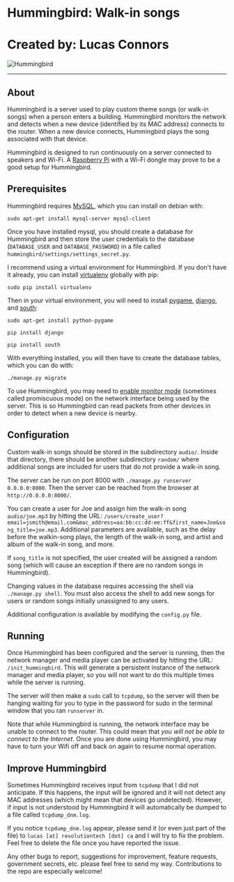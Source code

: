 # Hummingbird: Walk-in songs
# Created by: Lucas Connors

![Hummingbird](http://revolutiontech.bitbucket.org/img/code/hummingbird.png)

***

## About

Hummingbird is a server used to play custom theme songs (or walk-in songs) when a person enters a building. Hummingbird monitors the network and detects when a new device (identified by its MAC address) connects to the router. When a new device connects, Hummingbird plays the song associated with that device.

Hummingbird is designed to run continuously on a server connected to speakers and Wi-Fi. A [Raspberry Pi](http://www.raspberrypi.org/) with a Wi-Fi dongle may prove to be a good setup for Hummingbird.

## Prerequisites

Hummingbird requires [MySQL](http://www.mysql.com/), which you can install on debian with:

`sudo apt-get install mysql-server mysql-client`

Once you have installed mysql, you should create a database for Hummingbird and then store the user credentials to the database (`DATABASE_USER` and `DATABASE_PASSWORD`) in a file called `hummingbird/settings/settings_secret.py`.

I recommend using a virtual environment for Hummingbird. If you don't have it already, you can install [virtualenv](http://virtualenv.readthedocs.org/en/latest/virtualenv.html) globally with pip:

`sudo pip install virtualenv`

Then in your virtual environment, you will need to install [pygame](http://www.pygame.org/wiki/about), [django](https://www.djangoproject.com/), and [south](http://south.readthedocs.org/en/latest/installation.html):

`sudo apt-get install python-pygame`

`pip install django`

`pip install south`

With everything installed, you will then have to create the database tables, which you can do with:

`./manage.py migrate`

To use Hummingbird, you may need to [enable monitor mode](http://wiki.wireshark.org/CaptureSetup/WLAN#Turning_on_monitor_mode) (sometimes called promiscuous mode) on the network interface being used by the server. This is so Hummingbird can read packets from other devices in order to detect when a new device is nearby.

## Configuration

Custom walk-in songs should be stored in the subdirectory `audio/`. Inside that directory, there should be another subdirectory `random/` where additional songs are included for users that do not provide a walk-in song.

The server can be run on port 8000 with `./manage.py runserver 0.0.0.0:8000`. Then the server can be reached from the browser at `http://0.0.0.0:8000/`.

You can create a user for Joe and assign him the walk-in song `audio/joe.mp3` by hitting the URL: `/users/create_user?email=jsmith@email.com&mac_address=aa:bb:cc:dd:ee:ff&first_name=Joe&song_title=joe.mp3`. Additional parameters are available, such as the delay before the walkin-song plays, the length of the walk-in song, and artist and album of the walk-in song, and more.

If `song_title` is not specified, the user created will be assigned a random song (which will cause an exception if there are no random songs in Hummingbird).

Changing values in the database requires accessing the shell via `./manage.py shell`. You must also access the shell to add new songs for users or random songs initially unassigned to any users.

Additional configuration is available by modifying the `config.py` file.

## Running

Once Hummingbird has been configured and the server is running, then the network manager and media player can be activated by hitting the URL: `/init_hummingbird`. This will generate a persistent instance of the network manager and media player, so you will not want to do this multiple times while the server is running.

The server will then make a `sudo` call to `tcpdump`, so the server will then be hanging waiting for you to type in the password for sudo in the terminal window that you ran `runserver` in.

Note that while Hummingbird is running, the network interface may be unable to connect to the router. This could mean that *you will not be able to connect to the Internet*. Once you are done using Hummingbird, you may have to turn your Wifi off and back on again to resume normal operation.

## Improve Hummingbird

Sometimes Hummingbird receives input from `tcpdump` that I did not anticipate. If this happens, the input will be ignored and it will not detect any MAC addresses (which might mean that devices go undetected). However, if input is not understood by Hummingbird it will automatically be dumped to a file called `tcpdump_dnm.log`.

If you notice `tcpdump_dnm.log` appear, please send it (or even just part of the file) to `lucas [at] revolutiontech [dot] ca` and I will try to fix the problem. Feel free to delete the file once you have reported the issue.

Any other bugs to report, suggestions for improvement, feature requests, government secrets, etc. please feel free to send my way. Contributions to the repo are especially welcome!
